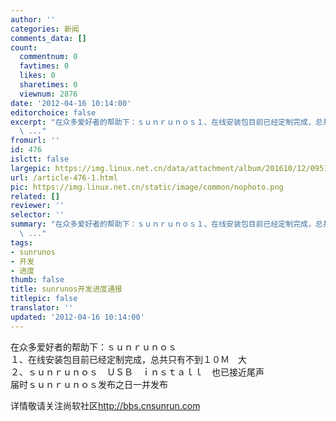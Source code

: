 ```yaml
---
author: ''
categories: 新闻
comments_data: []
count:
  commentnum: 0
  favtimes: 0
  likes: 0
  sharetimes: 0
  viewnum: 2876
date: '2012-04-16 10:14:00'
editorchoice: false
excerpt: "在众多爱好者的帮助下：ｓｕｎｒｕｎｏｓ１、在线安装包目前已经定制完成，总共只有不到１０Ｍ　大２、ｓｕｎｒｕｎｏｓ　ＵＳＢ　ｉｎｓｔａｌｌ　也已接近尾声届时ｓｕｎｒｕｎｏｓ发布之日一并发布\r\n详情敬请关注
  \ ..."
fromurl: ''
id: 476
islctt: false
largepic: https://img.linux.net.cn/data/attachment/album/201610/12/095124vr9cmdgilii8rrwr.png
url: /article-476-1.html
pic: https://img.linux.net.cn/static/image/common/nophoto.png
related: []
reviewer: ''
selector: ''
summary: "在众多爱好者的帮助下：ｓｕｎｒｕｎｏｓ１、在线安装包目前已经定制完成，总共只有不到１０Ｍ　大２、ｓｕｎｒｕｎｏｓ　ＵＳＢ　ｉｎｓｔａｌｌ　也已接近尾声届时ｓｕｎｒｕｎｏｓ发布之日一并发布\r\n详情敬请关注
  \ ..."
tags:
- sunrunos
- 开发
- 进度
thumb: false
title: sunrunos开发进度通报
titlepic: false
translator: ''
updated: '2012-04-16 10:14:00'
---
```


在众多爱好者的帮助下：ｓｕｎｒｕｎｏｓ  
１、在线安装包目前已经定制完成，总共只有不到１０Ｍ　大  
２、ｓｕｎｒｕｎｏｓ　ＵＳＢ　ｉｎｓｔａｌｌ　也已接近尾声  
届时ｓｕｎｒｕｎｏｓ发布之日一并发布


详情敬请关注尚软社区<http://bbs.cnsunrun.com>